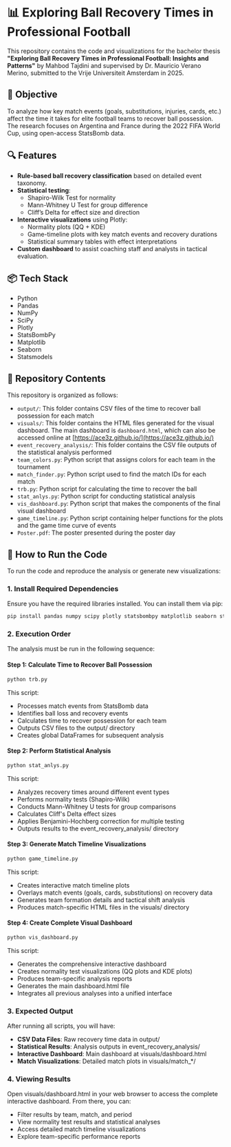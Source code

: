 # 📊 Exploring Ball Recovery Times in Professional Football

This repository contains the code and visualizations for the bachelor thesis **"Exploring Ball Recovery Times in Professional Football: Insights and Patterns"** by Mahbod Tajdini and supervised by Dr. Mauricio Verano Merino, submitted to the Vrije Universiteit Amsterdam in 2025.

## 🎯 Objective
To analyze how key match events (goals, substitutions, injuries, cards, etc.) affect the time it takes for elite football teams to recover ball possession. The research focuses on Argentina and France during the 2022 FIFA World Cup, using open-access StatsBomb data.

## 🔍 Features
- **Rule-based ball recovery classification** based on detailed event taxonomy.
- **Statistical testing**:
  - Shapiro-Wilk Test for normality
  - Mann-Whitney U Test for group difference
  - Cliff’s Delta for effect size and direction
- **Interactive visualizations** using Plotly:
  - Normality plots (QQ + KDE)
  - Game-timeline plots with key match events and recovery durations
  - Statistical summary tables with effect interpretations
- **Custom dashboard** to assist coaching staff and analysts in tactical evaluation.


## 📦 Tech Stack
- Python
- Pandas
- NumPy
- SciPy
- Plotly
- StatsBombPy
- Matplotlib
- Seaborn
- Statsmodels


## 📂 Repository Contents

This repository is organized as follows:

- `output/`: This folder contains CSV files of the time to recover ball possession for each match
- `visuals/`: This folder contains the HTML files generated for the visual dashboard. The main dashboard is `dashboard.html`, which can also be accessed online at [https://ace3z.github.io/](https://ace3z.github.io/)
- `event_recovery_analysis/`: This folder contains the CSV file outputs of the statistical analysis performed
- `team_colors.py`: Python script that assigns colors for each team in the tournament
- `match_finder.py`: Python script used to find the match IDs for each match
- `trb.py`: Python script for calculating the time to recover the ball
- `stat_anlys.py`: Python script for conducting statistical analysis
- `vis_dashboard.py`: Python script that makes the components of the final visual dashboard
- `game_timeline.py`: Python script containing helper functions for the plots and the game time curve of events
- `Poster.pdf`: The poster presented during the poster day


## 🚀 How to Run the Code

To run the code and reproduce the analysis or generate new visualizations:

### 1. **Install Required Dependencies**

Ensure you have the required libraries installed. You can install them via pip:

```bash
pip install pandas numpy scipy plotly statsbombpy matplotlib seaborn statsmodels pycountry
```

### 2. **Execution Order**

The analysis must be run in the following sequence:

#### **Step 1: Calculate Time to Recover Ball Possession**
```bash
python trb.py
```
This script:
- Processes match events from StatsBomb data
- Identifies ball loss and recovery events
- Calculates time to recover possession for each team
- Outputs CSV files to the output/ directory
- Creates global DataFrames for subsequent analysis

#### **Step 2: Perform Statistical Analysis**
```bash
python stat_anlys.py
```
This script:
- Analyzes recovery times around different event types
- Performs normality tests (Shapiro-Wilk)
- Conducts Mann-Whitney U tests for group comparisons
- Calculates Cliff's Delta effect sizes
- Applies Benjamini-Hochberg correction for multiple testing
- Outputs results to the event_recovery_analysis/ directory

#### **Step 3: Generate Match Timeline Visualizations**
```bash
python game_timeline.py
```
This script:
- Creates interactive match timeline plots
- Overlays match events (goals, cards, substitutions) on recovery data
- Generates team formation details and tactical shift analysis
- Produces match-specific HTML files in the visuals/ directory

#### **Step 4: Create Complete Visual Dashboard**
```bash
python vis_dashboard.py
```
This script:
- Generates the comprehensive interactive dashboard
- Creates normality test visualizations (QQ plots and KDE plots)
- Produces team-specific analysis reports
- Generates the main dashboard.html file
- Integrates all previous analyses into a unified interface

### 3. **Expected Output**

After running all scripts, you will have:

- **CSV Data Files**: Raw recovery time data in output/
- **Statistical Results**: Analysis outputs in event_recovery_analysis/
- **Interactive Dashboard**: Main dashboard at visuals/dashboard.html
- **Match Visualizations**: Detailed match plots in visuals/match_*/

### 4. **Viewing Results**

Open visuals/dashboard.html in your web browser to access the complete interactive dashboard. From there, you can:

- Filter results by team, match, and period
- View normality test results and statistical analyses
- Access detailed match timeline visualizations
- Explore team-specific performance reports



